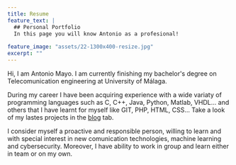 ```yaml
---
title: Resume
feature_text: |
  ## Personal Portfolio
  In this page you will know Antonio as a profesional! 
  
feature_image: "assets/22-1300x400-resize.jpg"
excerpt: ""
---
```


Hi, I am Antonio Mayo. I am currently finishing my bachelor's degree on Telecomunication engineering at University of Málaga.

During my career I have been acquiring experience with a wide variaty of programming languages such as C, C++, Java, Python, Matlab, VHDL... and others that I have learnt for myself like GIT, PHP, HTML, CSS... Take a look of my lastes projects in the [blog](https://amayoo0.github.io/blog/) tab.

I consider myself a proactive and responsible person, willing to learn and with special interest in new comunication technologies, machine learning and cybersecurity. 
Moreover, I have ability to work in group and learn either in team or on my own.








